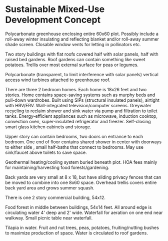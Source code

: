 # Sustainable Mixed-Use Development Concept

Polycarbonate greenhouse enclosing entire 60x60 plot.  Possibly include a roll-away winter insulating and reflecting
blanket and/or roll-away summer shade screen. Closable window vents for letting in pollinators etc.

Two story buildings with flat roofs covered half with solar panels, half with raised bed gardens.
Roof gardens can contain something like sweet potatoes.  Trellis over most external surface for peas
or legumes.

Polycarbonate (transparent, to limit interference with solar panels) vertical access wind turbines attached to greenhouse roof.

There are three 2 bedroom homes.  Each home is 18x26 feet and two stories.  Home contains space-saving systems such
as murphy beds and pull-down wardrobes.  Built using SIPs (structural insulated panels), airtight with HRV/ERV.
Wall-integrated television/computer screens.  Greywater recycling to reclaim shower and sink water via pump and 
filtration to toilet tanks.  Energy-efficient appliances such as microwave, induction cooktop, convection oven, super-insulated
refrigerator and freezer.  Self-closing smart glass kitchen cabinets and storage.

Upper story can contain bedrooms, two doors on entrance to each bedroom.  One end of floor contains shared
shower in center with doorways to either side , small half-baths that connect to bedrooms.  May use sink/faucet above
toilets to save space.

Geothermal heating/cooling system buried beneath plot.  HOA fees mainly for maintaining/harvesting food forests/gardening.

Back yards are very small at 8 x 18, but have sliding privacy fences
that can be moved to combine into one 8x60 space.  Overhead trellis covers entire back yard area and grows
summer squash.

There is one 2 story commercial building, 54x12.

Food forest in middle between buildings, 54x14 feet. All around edge is circulating water 4' deep and 2' wide.
Waterfall for aeration on one end near walkway.  Small picnic table near waterfall.

Tilapia in water.  Fruit and nut trees, peas, potatoes, fruiting/nutting bushes to maximize production of space.
Water is circulated to roof gardens.
